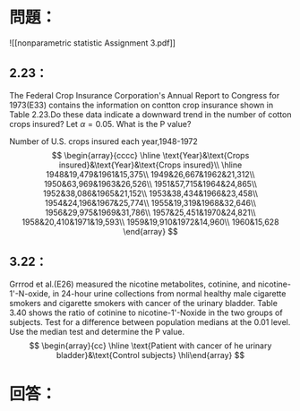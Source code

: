 # 問題：
![[nonparametric statistic Assignment 3.pdf]]
## 2.23：
The Federal Crop Insurance Corporation's Annual Report to Congress for 1973(E33) contains the information on contton crop insurance shown in Table 2.23.Do these data indicate a downward trend in the number of cotton crops insured? Let $\alpha=0.05$. What is the P value?

Number of U.S. crops insured each year,1948-1972
$$
\begin{array}{cccc}
\hline
\text{Year}&\text{Crops insured}&\text{Year}&\text{Crops insured}\\
\hline
1948&19,479&1961&15,375\\
1949&26,667&1962&21,312\\
1950&63,969&1963&26,526\\
1951&57,715&1964&24,865\\
1952&38,086&1965&21,152\\
1953&38,434&1966&23,458\\
1954&24,196&1967&25,774\\
1955&19,319&1968&32,646\\
1956&29,975&1969&31,786\\
1957&25,451&1970&24,821\\
1958&20,410&1971&19,593\\
1959&19,910&1972&14,960\\
1960&15,628
\end{array}
$$
## 3.22：
Grrrod et al.(E26) measured the nicotine metabolites, cotinine, and nicotine-1'-N-oxide, in 24-hour urine collections from normal healthy male cigarette smokers and cigarette smokers with cancer of the urinary bladder. Table 3.40 shows the ratio of cotinine to nicotine-1'-Noxide in the two groups of subjects. Test for a difference between population medians at the 0.01 level. Use the median test and determine the P value.
$$
\begin{array}{cc}
\hline
\text{Patient with cancer of he urinary bladder}&\text{Control subjects}
\hli\end{array}
$$
# 回答：